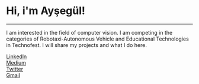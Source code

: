 # Hi, i'm Ayşegül!
<hr/>

<p> I am interested in the field of computer vision. I am competing in the categories of Robotaxi-Autonomous Vehicle and Educational Technologies in Technofest. I will share my projects and what I do here.</p>

[Linkedln](https://www.linkedin.com/in/aysegulakbaas/)<br>
[Medium](https://medium.com/@aysegulakbas)<br>
[Twitter](https://twitter.com/aysegulakbaas)<br>
<a href="mailto:aysegulakbaas@gmail.com"> Gmail </a>

